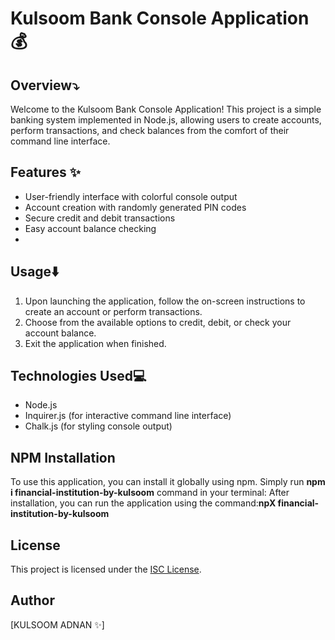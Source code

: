 # Kulsoom Bank Console Application💰
## Overview⤵
Welcome to the Kulsoom Bank Console Application! This project is a simple banking system implemented in Node.js, allowing users to create accounts, perform transactions, and check balances from the comfort of their command line interface.

## Features ✨
- User-friendly interface with colorful console output
- Account creation with randomly generated PIN codes
- Secure credit and debit transactions
- Easy account balance checking
- 
## Usage⬇️
1. Upon launching the application, follow the on-screen instructions to create an account or perform transactions.
2. Choose from the available options to credit, debit, or check your account balance.
3. Exit the application when finished.

## Technologies Used💻
- Node.js
- Inquirer.js (for interactive command line interface)
- Chalk.js (for styling console output)

## NPM Installation
To use this application, you can install it globally using npm. Simply run **npm i financial-institution-by-kulsoom** command in your terminal:
After installation, you can run the application using the  command:**npX financial-institution-by-kulsoom**


## License
This project is licensed under the [ISC License](LICENSE).

## Author
[KULSOOM ADNAN ✨]










